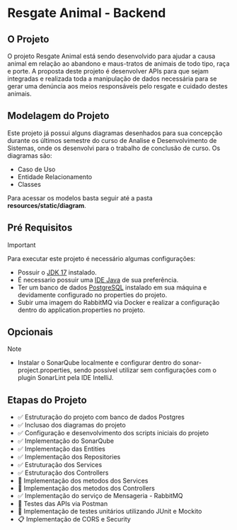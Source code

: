# Resgate Animal - Backend
## O Projeto
O projeto Resgate Animal está sendo desenvolvido para ajudar a causa animal em relação ao abandono e maus-tratos de animais de todo tipo, raça e porte.
A proposta deste projeto é desenvolver APIs para que sejam integradas e realizada toda a manipulação de dados necessária para se gerar uma denúncia aos meios responsáveis pelo resgate e cuidado destes animais.

## Modelagem do Projeto
Este projeto já possui alguns diagramas desenhados para sua concepção durante os últimos semestre do curso de Analise e Desenvolvimento de Sistemas, onde os desenvolvi para o trabalho de conclusão de curso.
Os diagramas são: 
+ Caso de Uso
+ Entidade Relacionamento
+ Classes

Para acessar os modelos basta seguir até a pasta **resources/static/diagram**.

## Pré Requisitos
> [!IMPORTANT]
> Para executar este projeto é necessário algumas configurações:
> + Possuir  o [JDK 17](https://download.oracle.com/java/17/latest/jdk-17_windows-x64_bin.exe) instalado.
> + É necessario possuir uma [IDE Java](https://spring.io/tools) de sua preferência. 
> + Ter um banco de dados [PostgreSQL](https://www.postgresql.org/download/) instalado em sua máquina e devidamente configurado no properties do projeto.
> + Subir uma imagem do RabbitMQ via Docker e realizar a configuração dentro do application.properties no projeto.

## Opcionais
> [!NOTE]
> + Instalar o SonarQube localmente e configurar dentro do sonar-project.properties, sendo possível utilizar sem configurações com o plugin SonarLint pela IDE IntelliJ. 

## Etapas do Projeto
 - ✅ Estruturação do projeto com banco de dados Postgres
 - ✅ Inclusao dos diagramas do projeto
 - ✅ Configuração e desenvolvimento dos scripts iniciais do projeto
 - ✅ Implementação do SonarQube
 - ✅ Implementação das Entities
 - ✅ Implementação dos Repositories
 - ✅ Estruturação dos Services
 - ✅ Estruturação dos Controllers
 - 🚧 Implementação dos metodos dos Services 
 - 🚧 Implementação dos metodos dos Controllers 
 - ✅ Implementação do serviço de Mensageria - RabbitMQ
 - 🚧 Testes das APIs via Postman
 - 🚧 Implementação de testes unitários utilizando JUnit e Mockito
 - 📋 Implementação de CORS e Security
